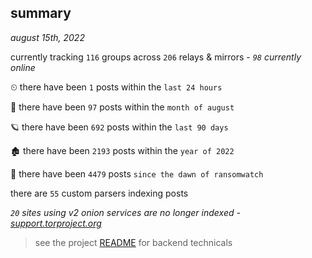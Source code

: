 
## summary
_august 15th, 2022_

currently tracking `116` groups across `206` relays & mirrors - _`98` currently online_

⏲ there have been `1` posts within the `last 24 hours`

🦈 there have been `97` posts within the `month of august`

🪐 there have been `692` posts within the `last 90 days`

🏚 there have been `2193` posts within the `year of 2022`

🦕 there have been `4479` posts `since the dawn of ransomwatch`

there are `55` custom parsers indexing posts

_`20` sites using v2 onion services are no longer indexed - [support.torproject.org](https://support.torproject.org/onionservices/v2-deprecation/)_

> see the project [README](https://github.com/joshhighet/ransomwatch#ransomwatch--) for backend technicals
